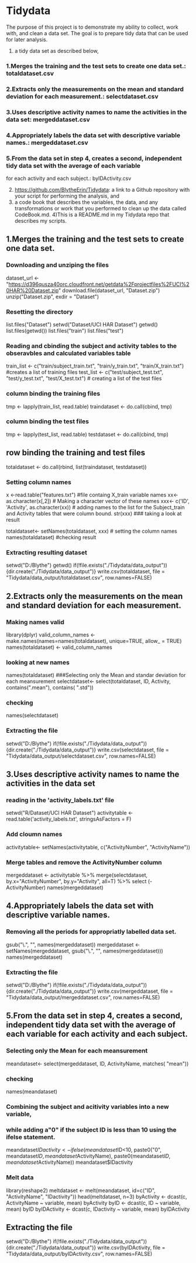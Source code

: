 # Tidydata

The purpose of this project is to demonstrate my ability to collect, 
work with, and clean a data set. The goal is to prepare tidy data 
that can be used for later analysis. 

1) a tidy data set as described below, 

### 1.Merges the training and the test sets to create one data set.: totaldataset.csv
### 2.Extracts only the measurements on the mean and standard deviation for each measurement.: selectdataset.csv
### 3.Uses descriptive activity names to name the activities in the data set: mergeddataset.csv
### 4.Appropriately labels the data set with descriptive variable names.: mergeddataset.csv
### 5.From the data set in step 4, creates a second, independent tidy data set with the average of each variable 
for each activity and each subject.: byIDActivity.csv

2) https://github.com/BlytheErin/Tidydata: a link to a Github repository with your script for performing the analysis, and 
3) a code book that describes the variables, the data, and any transformations or 
work that you performed to clean up the data called CodeBook.md. 
4)This is a README.md in my Tidydata repo that describes my scripts. 


## 1.Merges the training and the test sets to create one data set.

### Downloading and unziping the files
dataset_url <- "https://d396qusza40orc.cloudfront.net/getdata%2Fprojectfiles%2FUCI%20HAR%20Dataset.zip"
download.file(dataset_url, "Dataset.zip")
unzip("Dataset.zip", exdir = "Dataset")

### Resetting the directory
list.files("Dataset")
setwd("Dataset/UCI HAR Dataset")
getwd()
list.files(getwd())
list.files("train")
list.files("test")

### Reading and cbinding the subject and activity tables to the obseravbles and calculated variables table
train_list <- c("train/subject_train.txt", "train/y_train.txt", "train/X_train.txt")  #creates a list of training files 
test_list <- c("test/subject_test.txt", "test/y_test.txt", "test/X_test.txt") # creating a list of the test files

### column binding the training files
tmp <- lapply(train_list, read.table)
traindataset <- do.call(cbind, tmp)

### column binding the test files
tmp <- lapply(test_list, read.table)
testdataset <- do.call(cbind, tmp)

## row binding the training and test files
totaldataset <- do.call(rbind, list(traindataset, testdataset))

### Setting column names
x <-read.table("features.txt") #file containg X_train variable names
xx<- as.character(x[,2]) # Making a character vector of these names
xxx<- c('ID', 'Activity', as.character(xx)) # adding names to the list for the Subject_train and Activity tables that were column bound.
str(xxx) ### taking a look at result

totaldataset<- setNames(totaldataset, xxx) # setting the column names
names(totaldataset) #checking result

### Extracting resulting dataset
setwd("D:/Blythe")
getwd()
if(!file.exists("./Tidydata/data_output")){dir.create("./Tidydata/data_output")}
write.csv(totaldataset, file = "Tidydata/data_output/totaldataset.csv", row.names=FALSE)

## 2.Extracts only the measurements on the mean and standard deviation for each measurement.

### Making names valid
library(dplyr)
valid_column_names <- make.names(names=names(totaldataset), unique=TRUE, allow_ = TRUE)
names(totaldataset) <- valid_column_names
### looking at new names
names(totaldataset)
###Selecting only the Mean and standar deviation for each meansurement
selectdataset<- select(totaldataset, ID, Activity, contains(".mean"), contains( ".std"))
### checking
names(selectdataset)

### Extracting the file
setwd("D:/Blythe")
if(!file.exists("./Tidydata/data_output")){dir.create("./Tidydata/data_output")}
write.csv(selectdataset, file = "Tidydata/data_output/selectdataset.csv", row.names=FALSE)

## 3.Uses descriptive activity names to name the activities in the data set

### reading in the 'activity_labels.txt' file
setwd("R/Dataset/UCI HAR Dataset")
activitytable <- read.table('activity_labels.txt', stringsAsFactors = F)

### Add cloumn names
activitytable<- setNames(activitytable, c("ActivityNumber", "ActivityName"))
### Merge tables and remove the ActivityNumber column
mergeddataset <- activitytable %>% merge(selectdataset, by.x="ActivityNumber", by.y="Activity", all=T) %>% select (-ActivityNumber)
names(mergeddataset)

## 4.Appropriately labels the data set with descriptive variable names.

### Removing all the periods for appropriatly labelled data set.
gsub("\\.", "", names(mergeddataset))
mergeddataset <- setNames(mergeddataset, gsub("\\.", "", names(mergeddataset)))
names(mergeddataset)

### Extracting the file
setwd("D:/Blythe")
if(!file.exists("./Tidydata/data_output")){dir.create("./Tidydata/data_output")}
write.csv(mergeddataset, file = "Tidydata/data_output/mergeddataset.csv", row.names=FALSE)

## 5.From the data set in step 4, creates a second, independent tidy data set with the average of each variable for each activity and each subject.

### Selecting only the Mean for each meansurement
meandataset<- select(mergeddataset, ID, ActivityName, matches( "mean"))
### checking
names(meandataset)

### Combining the subject and acitivity variables into a new variable,
### while adding a"0" if the subject ID is less than 10 using the ifelse statement.

meandataset$IDactivity<-ifelse(meandataset$ID<10, paste0("0", meandataset$ID, meandataset$ActivityName), paste0(meandataset$ID, meandataset$ActivityName)) 
meandataset$IDactivity

### Melt data
library(reshape2)
meltdataset <- melt(meandataset, id=c("ID", "ActivityName", "IDactivity"))
head(meltdataset, n=3)
byActivity <- dcast(c, ActivityName ~ variable, mean)
byActivity
byID <- dcast(c, ID ~ variable, mean)
byID
byIDActivity <- dcast(c, IDactivity ~ variable, mean)
byIDActivity


## Extracting the file
setwd("D:/Blythe")
if(!file.exists("./Tidydata/data_output")){dir.create("./Tidydata/data_output")}
write.csv(byIDActivity, file = "Tidydata/data_output/byIDActivity.csv", row.names=FALSE)



